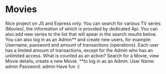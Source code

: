# Movies
Nice project on JS and Express only.  You can search for various TV series (Movies), the information of which is provided by dedicated Api. You can also add new series to the list that will apear in the search results below. You can also log in as an Admin** and create new users, for example: Username, password and amount of transactions (operations).  Each user has a limited amount of transactions, except for the Admin who has an unlimited access.  What is counted as an action? Search for a Movie, view Movie details, create a new Movie.  **to log in as an Admin: User Name: admin Password: admin  Have fun :)
